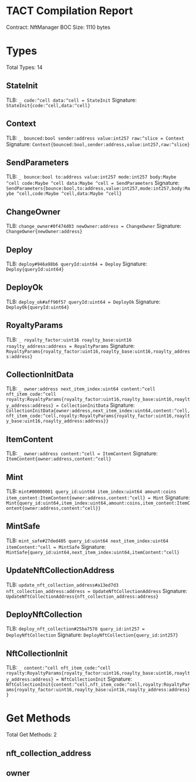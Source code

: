 # TACT Compilation Report
Contract: NftManager
BOC Size: 1110 bytes

# Types
Total Types: 14

## StateInit
TLB: `_ code:^cell data:^cell = StateInit`
Signature: `StateInit{code:^cell,data:^cell}`

## Context
TLB: `_ bounced:bool sender:address value:int257 raw:^slice = Context`
Signature: `Context{bounced:bool,sender:address,value:int257,raw:^slice}`

## SendParameters
TLB: `_ bounce:bool to:address value:int257 mode:int257 body:Maybe ^cell code:Maybe ^cell data:Maybe ^cell = SendParameters`
Signature: `SendParameters{bounce:bool,to:address,value:int257,mode:int257,body:Maybe ^cell,code:Maybe ^cell,data:Maybe ^cell}`

## ChangeOwner
TLB: `change_owner#0f474d03 newOwner:address = ChangeOwner`
Signature: `ChangeOwner{newOwner:address}`

## Deploy
TLB: `deploy#946a98b6 queryId:uint64 = Deploy`
Signature: `Deploy{queryId:uint64}`

## DeployOk
TLB: `deploy_ok#aff90f57 queryId:uint64 = DeployOk`
Signature: `DeployOk{queryId:uint64}`

## RoyaltyParams
TLB: `_ royalty_factor:uint16 roaylty_base:uint16 roaylty_address:address = RoyaltyParams`
Signature: `RoyaltyParams{royalty_factor:uint16,roaylty_base:uint16,roaylty_address:address}`

## CollectionInitData
TLB: `_ owner:address next_item_index:uint64 content:^cell nft_item_code:^cell royalty:RoyaltyParams{royalty_factor:uint16,roaylty_base:uint16,roaylty_address:address} = CollectionInitData`
Signature: `CollectionInitData{owner:address,next_item_index:uint64,content:^cell,nft_item_code:^cell,royalty:RoyaltyParams{royalty_factor:uint16,roaylty_base:uint16,roaylty_address:address}}`

## ItemContent
TLB: `_ owner:address content:^cell = ItemContent`
Signature: `ItemContent{owner:address,content:^cell}`

## Mint
TLB: `mint#00000001 query_id:uint64 item_index:uint64 amount:coins item_content:ItemContent{owner:address,content:^cell} = Mint`
Signature: `Mint{query_id:uint64,item_index:uint64,amount:coins,item_content:ItemContent{owner:address,content:^cell}}`

## MintSafe
TLB: `mint_safe#27ded405 query_id:uint64 next_item_index:uint64 itemContent:^cell = MintSafe`
Signature: `MintSafe{query_id:uint64,next_item_index:uint64,itemContent:^cell}`

## UpdateNftCollectionAddress
TLB: `update_nft_collection_address#a13ed7d3 nft_collection_address:address = UpdateNftCollectionAddress`
Signature: `UpdateNftCollectionAddress{nft_collection_address:address}`

## DeployNftCollection
TLB: `deploy_nft_collection#25ba7578 query_id:int257 = DeployNftCollection`
Signature: `DeployNftCollection{query_id:int257}`

## NftCollectionInit
TLB: `_ content:^cell nft_item_code:^cell royalty:RoyaltyParams{royalty_factor:uint16,roaylty_base:uint16,roaylty_address:address} = NftCollectionInit`
Signature: `NftCollectionInit{content:^cell,nft_item_code:^cell,royalty:RoyaltyParams{royalty_factor:uint16,roaylty_base:uint16,roaylty_address:address}}`

# Get Methods
Total Get Methods: 2

## nft_collection_address

## owner
